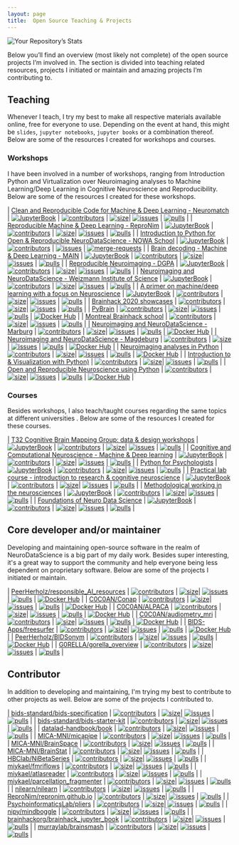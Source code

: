 ```yaml
---
layout: page
title:  Open Source Teaching & Projects
---
```


![Your Repository’s Stats](https://github-readme-stats.vercel.app/api?username=peerherholz&show_icons=true)

Below you’ll find an overview (most likely not complete) of the open source projects I’m involved in. The section is divided into teaching related resources, projects I initiated or maintain and amazing projects I’m contributing to.  

## Teaching

Whenever I teach, I try my best to make all respective materials available online, free for everyone to use. Depending on the event at hand, this might be  `slides`, `jupyter notebooks`, `jupyter books` or a combination thereof. Below are some of the resources I created for workshops and courses.

### Workshops

I have been involved in a number of workshops, ranging from Introduction Python and Virtualization over Neuroimaging analyses to Machine Learning/Deep Learning in Cognitive Neuroscience and Reproducibility. Below are some of the resources I created for these workshops.

|  [Clean and Reproducible Code for Machine & Deep Learning - Neuromatch](https://github.com/peerherholz/Clean_Repro_Code_Neuromatch) | [![JupyterBook](https://img.shields.io/badge/JupyterBook-Online-blue)](https:/peerherholz.github.io/Clean_Repro_Code_Neuromatch) | [![contributors](https://img.shields.io/github/contributors/peerherholz/Clean_Repro_Code_Neuromatch.svg)](https://github.com/peerherholz/Clean_Repro_Code_Neuromatch)   | [![size](https://img.shields.io/github/repo-size/peerherholz/Clean_Repro_Code_Neuromatch.svg)](https://github.com/peerherholz/Clean_Repro_Code_Neuromatch)| [![issues](https://img.shields.io/github/issues/peerherholz/Clean_Repro_Code_Neuromatch)](https://github.com/peerherholz/Clean_Repro_Code_Neuromatch/issues) | [![pulls](https://img.shields.io/github/issues-pr/peerherholz/Clean_Repro_Code_Neuromatch.svg)](https://github.com/peerherholz/Clean_Repro_Code_Neuromatch/pulls) |
|  [Reproducible Machine & Deep Learning - ReproNim](https://github.com/peerherholz/repronim_ML) | [![JupyterBook](https://img.shields.io/badge/JupyterBook-Online-blue)](https:/peerherholz.github.io/repronim_ML) | [![contributors](https://img.shields.io/github/contributors/peerherholz/repronim_ML.svg)](https://github.com/peerherholz/repronim_ML)   | [![size](https://img.shields.io/github/repo-size/peerherholz/repronim_ML.svg)](https://github.com/peerherholz/repronim_ML)| [![issues](https://img.shields.io/github/issues/peerherholz/repronim_ML)](https://github.com/peerherholz/repronim_ML/issues) | [![pulls](https://img.shields.io/github/issues-pr/peerherholz/repronim_ML.svg)](https://github.com/peerherholz/repronim_ML/pulls) |
|  [Introduction to Python for Open & Reproducible NeuroDataScience - NOWA School](https://gitlab.com/julia-pfarr/nowaschool) | [![JupyterBook](https://img.shields.io/badge/JupyterBook-Online-blue)](https://main-educational.github.io/brain_encoding_decoding) | [![contributors](https://img.shields.io/gitlab/contributors/julia-pfarr/nowaschool.svg)](https://gitlab.com/julia-pfarr/nowaschool)   | [![issues](https://img.shields.io/gitlab/issues/all/julia-pfarr/nowaschool)](https://gitlab.com/julia-pfarr/nowaschool/issues) | [![merge-requests](https://img.shields.io/gitlab/merge-requests/all/julia-pfarr/nowaschool.svg)](https://gitlab.com/julia-pfarr/nowaschool/-/merge-requests) |
|  [Brain decoding - Machine & Deep Learning - MAIN](https://github.com/main-educational/brain_encoding_decoding) | [![JupyterBook](https://img.shields.io/badge/JupyterBook-Online-blue)](https://main-educational.github.io/brain_encoding_decoding) | [![contributors](https://img.shields.io/github/contributors/main-educational/brain_encoding_decoding.svg)](https://github.com/main-educational/brain_encoding_decoding)   | [![size](https://img.shields.io/github/repo-size/main-educational/brain_encoding_decoding.svg)](https://github.com/main-educational/brain_encoding_decoding)| [![issues](https://img.shields.io/github/issues/main-educational/brain_encoding_decoding)](https://github.com/main-educational/brain_encoding_decoding/issues) | [![pulls](https://img.shields.io/github/issues-pr/main-educational/brain_encoding_decoding.svg)](https://github.com/main-educational/brain_encoding_decoding/pulls) |
|  [Reproducible Neuroimaging - DGPA](https://github.com/ReproNim/DGPA_workshop_2022) | [![JupyterBook](https://img.shields.io/badge/JupyterBook-Online-blue)](https://repronim.github.io/DGPA_workshop_2022) | [![contributors](https://img.shields.io/github/contributors/ReproNim/DGPA_workshop_2022.svg)](https://github.com/ReproNim/DGPA_workshop_2022)   | [![size](https://img.shields.io/github/repo-size/ReproNim/DGPA_workshop_2022.svg)](https://github.com/ReproNim/DGPA_workshop_2022)| [![issues](https://img.shields.io/github/issues/ReproNim/DGPA_workshop_2022)](https://github.com/ReproNim/DGPA_workshop_2022/issues) | [![pulls](https://img.shields.io/github/issues-pr/ReproNim/DGPA_workshop_2022.svg)](https://github.com/ReproNim/DGPA_workshop_2022/pulls) |
|  [Neuroimaging and NeuroDataScience - Weizmann Institute of Science](https://github.com/PeerHerholz/workshop_weizmann) | [![JupyterBook](https://img.shields.io/badge/JupyterBook-Online-blue)](https://peerherholz.github.io/workshop_weizmann/) | [![contributors](https://img.shields.io/github/contributors/PeerHerholz/workshop_weizmann.svg)](https://github.com/PeerHerholz/workshop_weizmann)   | [![size](https://img.shields.io/github/repo-size/PeerHerholz/workshop_weizmann.svg)](https://github.com/PeerHerholz/workshop_weizmann)| [![issues](https://img.shields.io/github/issues/PeerHerholz/workshop_weizmann)](https://github.com/PeerHerholz/workshop_weizmann/issues) | [![pulls](https://img.shields.io/github/issues-pr/PeerHerholz/workshop_weizmann.svg)](https://github.com/PeerHerholz/workshop_weizmann/pulls) |
|  [A primer on machine/deep learning with a focus on Neuroscience](https://github.com/PeerHerholz/ML-DL_workshop_SynAGE) | [![JupyterBook](https://img.shields.io/badge/JupyterBook-Online-blue)](https://peerherholz.github.io/ML-DL_workshop_SynAGE/) | [![contributors](https://img.shields.io/github/contributors/PeerHerholz/ML-DL_workshop_SynAGE.svg)](https://github.com/PeerHerholz/ML-DL_workshop_SynAGE)   | [![size](https://img.shields.io/github/repo-size/PeerHerholz/ML-DL_workshop_SynAGE.svg)](https://github.com/PeerHerholz/ML-DL_workshop_SynAGE)| [![issues](https://img.shields.io/github/issues/PeerHerholz/ML-DL_workshop_SynAGE)](https://github.com/PeerHerholz/ML-DL_workshop_SynAGE/issues) | [![pulls](https://img.shields.io/github/issues-pr/PeerHerholz/ML-DL_workshop_SynAGE.svg)](https://github.com/PeerHerholz/ML-DL_workshop_SynAGE/pulls) |
|  [Brainhack 2020 showcases](https://github.com/PeerHerholz/brainhack2020_marburg_showcases) | [![contributors](https://img.shields.io/github/contributors/PeerHerholz/brainhack2020_marburg_showcases.svg)](https://github.com/PeerHerholz/brainhack2020_marburg_showcases)   | [![size](https://img.shields.io/github/repo-size/PeerHerholz/brainhack2020_marburg_showcases.svg)](https://github.com/PeerHerholz/brainhack2020_marburg_showcases)| [![issues](https://img.shields.io/github/issues/PeerHerholz/brainhack2020_marburg_showcases)](https://github.com/PeerHerholz/brainhack2020_marburg_showcases/issues) | [![pulls](https://img.shields.io/github/issues-pr/PeerHerholz/brainhack2020_marburg_showcases.svg)](https://github.com/PeerHerholz/brainhack2020_marburg_showcases/pulls) |
|  [PyBrain](https://github.com/miykael/workshop_pybrain) | [![contributors](https://img.shields.io/github/contributors/miykael/workshop_pybrain.svg)](https://github.com/miykael/workshop_pybrain)   | [![size](https://img.shields.io/github/repo-size/miykael/workshop_pybrain.svg)](https://github.com/miykael/workshop_pybrain)| [![issues](https://img.shields.io/github/issues/miykael/workshop_pybrain)](https://github.com/miykael/workshop_pybrain/issues) | [![pulls](https://img.shields.io/github/issues-pr/miykael/workshop_pybrain.svg)](https://github.com/miykael/workshop_pybrain/pulls) | [![Docker Hub](https://img.shields.io/docker/pulls/miykael/workshop_pybrain.svg?maxAge=2592000)](https://hub.docker.com/r/miykael/workshop_pybrain/) |
|  [Montreal Brainhack school](https://github.com/BrainhackMTL/school) | [![contributors](https://img.shields.io/github/contributors/BrainhackMTL/school.svg)](https://github.com/BrainhackMTL/school)   | [![size](https://img.shields.io/github/repo-size/BrainhackMTL/school.svg)](https://github.com/BrainhackMTL/school)| [![issues](https://img.shields.io/github/issues/BrainhackMTL/school)](https://github.com/BrainhackMTL/school/issues) | [![pulls](https://img.shields.io/github/issues-pr/BrainhackMTL/school.svg)](https://github.com/BrainhackMTL/school/pulls) |
|  [Neuroimaging and NeuroDataScience - Marburg](https://github.com/PeerHerholz/workshop_marburg) | [![contributors](https://img.shields.io/github/contributors/PeerHerholz/workshop_marburg.svg)](https://github.com/PeerHerholz/workshop_marburg)   | [![size](https://img.shields.io/github/repo-size/PeerHerholz/workshop_marburg.svg)](https://github.com/PeerHerholz/workshop_marburg)| [![issues](https://img.shields.io/github/issues/PeerHerholz/workshop_marburg)](https://github.com/PeerHerholz/workshop_marburg/issues) | [![pulls](https://img.shields.io/github/issues-pr/PeerHerholz/workshop_marburg.svg)](https://github.com/PeerHerholz/workshop_marburg/pulls) | [![Docker Hub](https://img.shields.io/docker/pulls/peerherholz/workshop_marburg.svg?maxAge=2592000)](https://hub.docker.com/r/peerherholz/workshop_marburg/) |
|  [Neuroimaging and NeuroDataScience - Magdeburg](https://github.com/PeerHerholz/workshop_magdeburg) | [![contributors](https://img.shields.io/github/contributors/PeerHerholz/workshop_magdeburg.svg)](https://github.com/PeerHerholz/workshop_magdeburg)   | [![size](https://img.shields.io/github/repo-size/PeerHerholz/workshop_magdeburg.svg)](https://github.com/PeerHerholz/workshop_magdeburg)| [![issues](https://img.shields.io/github/issues/PeerHerholz/workshop_magdeburg)](https://github.com/PeerHerholz/workshop_magdeburg/issues) | [![pulls](https://img.shields.io/github/issues-pr/PeerHerholz/workshop_magdeburg.svg)](https://github.com/PeerHerholz/workshop_magdeburg/pulls) | [![Docker Hub](https://img.shields.io/docker/pulls/peerherholz/workshop_magdeburg.svg?maxAge=2592000)](https://hub.docker.com/r/peerherholz/workshop_magdeburg/) |
|  [Neuroimaging analyses in Python](https://github.com/PeerHerholz/workshop_mumbai) | [![contributors](https://img.shields.io/github/contributors/PeerHerholz/workshop_mumbai.svg)](https://github.com/PeerHerholz/workshop_mumbai)   | [![size](https://img.shields.io/github/repo-size/PeerHerholz/workshop_mumbai.svg)](https://github.com/PeerHerholz/workshop_mumbai)| [![issues](https://img.shields.io/github/issues/PeerHerholz/workshop_mumbai)](https://github.com/PeerHerholz/workshop_mumbai/issues) | [![pulls](https://img.shields.io/github/issues-pr/PeerHerholz/workshop_mumbai.svg)](https://github.com/PeerHerholz/workshop_mumbai/pulls) | [![Docker Hub](https://img.shields.io/docker/pulls/miykael/workshop_mumbai.svg?maxAge=2592000)](https://hub.docker.com/r/miykael/workshop_mumbai//) |
|  [Introduction to & Visualization with Python)](https://github.com/evamarik/2018-06-25-marburg) | [![contributors](https://img.shields.io/github/contributors/evamarik/2018-06-25-marburg.svg)](https://github.com/evamarik/2018-06-25-marburg)   | [![size](https://img.shields.io/github/repo-size/evamarik/2018-06-25-marburg.svg)](https://github.com/evamarik/2018-06-25-marburg)| [![issues](https://img.shields.io/github/issues/evamarik/2018-06-25-marburg)](https://github.com/evamarik/2018-06-25-marburg/issues) | [![pulls](https://img.shields.io/github/issues-pr/evamarik/2018-06-25-marburg.svg)](https://github.com/evamarik/2018-06-25-marburg/pulls) |
|  [Open and Reproducible Neuroscience using Python](https://github.com/PeerHerholz/workshops) | [![contributors](https://img.shields.io/github/contributors/PeerHerholz/workshops.svg)](https://github.com/PeerHerholz/workshops)   | [![size](https://img.shields.io/github/repo-size/PeerHerholz/workshops.svg)](https://github.com/PeerHerholz/workshops)| [![issues](https://img.shields.io/github/issues/PeerHerholz/workshops)](https://github.com/PeerHerholz/workshops/issues) | [![pulls](https://img.shields.io/github/issues-pr/PeerHerholz/workshops.svg)](https://github.com/PeerHerholz/workshops/pulls) | [![Docker Hub](https://img.shields.io/docker/pulls/miykael/workshop_marburg.svg?maxAge=2592000)](https://hub.docker.com/r/miykael/workshop_marburg//) |


### Courses

Besides workshops, I also teach/taught courses regarding the same topics at different universities . Below are some of the resources I created for these courses.

|  [T32 Cognitive Brain Mapping Group: data & design workshops](https://github.com/PeerHerholz/NU_T32_CBMG) | [![JupyterBook](https://img.shields.io/badge/JupyterBook-Online-blue)](https://peerherholz.github.io/NU_T32_CBMG/) | [![contributors](https://img.shields.io/github/contributors/PeerHerholz/NU_T32_CBMG.svg)](https://github.com/PeerHerholz/NU_T32_CBMG)   | [![size](https://img.shields.io/github/repo-size/PeerHerholz/NU_T32_CBMG.svg)](https://github.com/PeerHerholz/NU_T32_CBMG)| [![issues](https://img.shields.io/github/issues/PeerHerholz/NU_T32_CBMG)](https://github.com/PeerHerholz/NU_T32_CBMG/issues) | [![pulls](https://img.shields.io/github/issues-pr/PeerHerholz/NU_T32_CBMG.svg)](https://github.com/PeerHerholz/NU_T32_CBMG/pulls) |
|  [Cognitive and Computational Neuroscience - Machine & Deep learning](https://github.com/PeerHerholz/Cog_Com_Neuro_ML_DL) | [![JupyterBook](https://img.shields.io/badge/JupyterBook-Online-blue)](https://peerherholz.github.io/Cog_Com_Neuro_ML_DL/) | [![contributors](https://img.shields.io/github/contributors/PeerHerholz/Cog_Com_Neuro_ML_DL.svg)](https://github.com/PeerHerholz/Cog_Com_Neuro_ML_DL)   | [![size](https://img.shields.io/github/repo-size/PeerHerholz/Cog_Com_Neuro_ML_DL.svg)](https://github.com/PeerHerholz/Cog_Com_Neuro_ML_DL)| [![issues](https://img.shields.io/github/issues/PeerHerholz/Cog_Com_Neuro_ML_DL)](https://github.com/PeerHerholz/Cog_Com_Neuro_ML_DL/issues) | [![pulls](https://img.shields.io/github/issues-pr/PeerHerholz/Cog_Com_Neuro_ML_DL.svg)](https://github.com/PeerHerholz/Cog_Com_Neuro_ML_DL/pulls) |
|  [Python for Psychologists](https://github.com/PeerHerholz/Python_for_Psychologists_Winter2021) | [![JupyterBook](https://img.shields.io/badge/JupyterBook-Online-blue)](https://peerherholz.github.io/Python_for_Psychologists_Winter2021) | [![contributors](https://img.shields.io/github/contributors/PeerHerholz/Python_for_Psychologists_Winter2021.svg)](https://github.com/PeerHerholz/Python_for_Psychologists_Winter2021)   | [![size](https://img.shields.io/github/repo-size/PeerHerholz/EXPRA_Winter2021.svg)](https://github.com/PeerHerholz/EXPRA_Winter2021)| [![issues](https://img.shields.io/github/issues/PeerHerholz/Python_for_Psychologists_Winter2021)](https://github.com/PeerHerholz/Python_for_Psychologists_Winter2021/issues) | [![pulls](https://img.shields.io/github/issues-pr/PeerHerholz/Python_for_Psychologists_Winter2021.svg)](https://github.com/PeerHerholz/Python_for_Psychologists_Winter2021/pulls) |
|  [Practical lab course - introduction to research & cognitive neuroscience](https://github.com/PeerHerholz/EXPRA_Winter2021) | [![JupyterBook](https://img.shields.io/badge/JupyterBook-Online-blue)](https://peerherholz.github.io/EXPRA_Winter2021) | [![contributors](https://img.shields.io/github/contributors/PeerHerholz/EXPRA_Winter2021.svg)](https://github.com/PeerHerholz/EXPRA_Winter2021)   | [![size](https://img.shields.io/github/repo-size/PeerHerholz/EXPRA_Winter2021.svg)](https://github.com/PeerHerholz/EXPRA_Winter2021)| [![issues](https://img.shields.io/github/issues/PeerHerholz/EXPRA_Winter2021)](https://github.com/PeerHerholz/EXPRA_Winter2021/issues) | [![pulls](https://img.shields.io/github/issues-pr/PeerHerholz/EXPRA_Winter2021.svg)](https://github.com/PeerHerholz/EXPRA_Winter2021/pulls) |
|  [Methodological working in the neurosciences](https://github.com/G0RELLA/gorella_mwn) | [![JupyterBook](https://img.shields.io/badge/JupyterBook-Online-blue)](https://G0RELLA.github.io/gorella_mwn) | [![contributors](https://img.shields.io/github/contributors/G0RELLA/gorella_mwn.svg)](https://github.com/G0RELLA/gorella_mwn)   | [![size](https://img.shields.io/github/repo-size/G0RELLA/gorella_mwn.svg)](https://github.com/G0RELLA/gorella_mwn)| [![issues](https://img.shields.io/github/issues/G0RELLA/gorella_mwn)](https://github.com/G0RELLA/gorella_mwn/issues) | [![pulls](https://img.shields.io/github/issues-pr/G0RELLA/gorella_mwn.svg)](https://github.com/G0RELLA/gorella_mwn/pulls) |
|  [Foundations of Neuro Data Science](https://github.com/neurodatascience/QLS-course-materials) | [![JupyterBook](https://img.shields.io/badge/JupyterBook-Online-blue)](https://neurodatascience.github.io/QLS612-Overview/) | [![contributors](https://img.shields.io/github/contributors/neurodatascience/QLS-course-materials.svg)](https://github.com/neurodatascience/QLS-course-materials)   | [![size](https://img.shields.io/github/repo-size/neurodatascience/QLS-course-materials.svg)](https://github.com/neurodatascience/QLS-course-materials)| [![issues](https://img.shields.io/github/issues/neurodatascience/QLS-course-materials)](https://github.com/neurodatascience/QLS-course-materials/issues) | [![pulls](https://img.shields.io/github/issues-pr/neurodatascience/QLS-course-materials.svg)](https://github.com/neurodatascience/QLS-course-materials/pulls) |


## Core developer and/or maintainer

Developing and maintaining open-source software in the realm of NeuroDataScience is a big part of my daily work. Besides super interesting, it's a great way to support the community and help everyone being less dependent on proprietary software. Below are some of the projects I initiated or maintain.

|  [PeerHerholz/responsible_AI_resources](https://github.com/PeerHerholz/responsible_AI_resources) | [![contributors](https://img.shields.io/github/contributors/PeerHerholz/responsible_AI_resources.svg)](https://github.com/PeerHerholz/responsible_AI_resources)   | [![size](https://img.shields.io/github/repo-size/PeerHerholz/responsible_AI_resources.svg)](https://github.com/PeerHerholz/responsible_AI_resources)| [![issues](https://img.shields.io/github/issues/PeerHerholz/responsible_AI_resources)](https://github.com/PeerHerholz/responsible_AI_resources/issues) | [![pulls](https://img.shields.io/github/issues-pr/PeerHerholz/responsible_AI_resources.svg)](https://github.com/PeerHerholz/responsible_AI_resources/pulls) | [![Docker Hub](https://img.shields.io/docker/pulls/peerherholz/responsible_AI_resources.svg?maxAge=2592000)](https://hub.docker.com/r/peerherholz/bidsonym/) |
|  [C0C0AN/Conap](https://github.com/C0C0AN/conap) | [![contributors](https://img.shields.io/github/contributors/C0C0AN/conap.svg)](https://github.com/C0C0AN/conap)   | [![size](https://img.shields.io/github/repo-size/C0C0AN/conap.svg)](https://github.com/C0C0AN/conap)| [![issues](https://img.shields.io/github/issues/C0C0AN/conap)](https://github.com/C0C0AN/conap/issues) | [![pulls](https://img.shields.io/github/issues-pr/C0C0AN/conap.svg)](https://github.com/C0C0AN/conap/pulls) | [![Docker Hub](https://img.shields.io/docker/pulls/peerherholz/conap.svg?maxAge=2592000)](https://hub.docker.com/r/peerherholz/conap/) |
|  [C0C0AN/ALPACA](https://github.com/C0C0AN/ALPACA) | [![contributors](https://img.shields.io/github/contributors/C0C0AN/ALPACA.svg)](https://github.com/C0C0AN/ALPACA)   | [![size](https://img.shields.io/github/repo-size/C0C0AN/ALPACA.svg)](https://github.com/C0C0AN/ALPACA)| [![issues](https://img.shields.io/github/issues/C0C0AN/ALPACA)](https://github.com/C0C0AN/ALPACA/issues) | [![pulls](https://img.shields.io/github/issues-pr/C0C0AN/ALPACA.svg)](https://github.com/C0C0AN/ALPACA/pulls) | [![Docker Hub](https://img.shields.io/docker/pulls/peerherholz/alpaca.svg?maxAge=2592000)](https://hub.docker.com/r/peerherholz/alpaca/) |
|  [C0C0AN/audiometry_mri](https://github.com/C0C0AN/audiometry_mri) | [![contributors](https://img.shields.io/github/contributors/C0C0AN/audiometry_mri.svg)](https://github.com/C0C0AN/audiometry_mri)   | [![size](https://img.shields.io/github/repo-size/C0C0AN/audiometry_mri.svg)](https://github.com/C0C0AN/audiometry_mri)| [![issues](https://img.shields.io/github/issues/C0C0AN/audiometry_mri)](https://github.com/C0C0AN/audiometry_mri/issues) | [![pulls](https://img.shields.io/github/issues-pr/C0C0AN/audiometry_mri.svg)](https://github.com/C0C0AN/audiometry_mri/pulls) | [![Docker Hub](https://img.shields.io/docker/pulls/peerherholz/audiometry_mri.svg?maxAge=2592000)](https://hub.docker.com/r/peerherholz/audiometry_mri/) |
|  [BIDS-Apps/freesurfer](https://github.com/BIDS-Apps/freesurfer) | [![contributors](https://img.shields.io/github/contributors/BIDS-Apps/freesurfer.svg)](https://github.com/BIDS-Apps/freesurfer)   | [![size](https://img.shields.io/github/repo-size/BIDS-Apps/freesurfer.svg)](https://github.com/BIDS-Apps/freesurfer)| [![issues](https://img.shields.io/github/issues/BIDS-Apps/freesurfer)](https://github.com/BIDS-Apps/freesurfer/issues) | [![pulls](https://img.shields.io/github/issues-pr/BIDS-Apps/freesurfer.svg)](https://github.com/BIDS-Apps/freesurfer/pulls) | [![Docker Hub](https://img.shields.io/docker/pulls/bids/freesurfer.svg?maxAge=2592000)](https://hub.docker.com/r/bids/freesurfer//) |
|  [PeerHerholz/BIDSonym](https://github.com/PeerHerholz/BIDSonym) | [![contributors](https://img.shields.io/github/contributors/PeerHerholz/BIDSonym.svg)](https://github.com/PeerHerholz/BIDSonym)   | [![size](https://img.shields.io/github/repo-size/PeerHerholz/BIDSonym.svg)](https://github.com/PeerHerholz/BIDSonym)| [![issues](https://img.shields.io/github/issues/PeerHerholz/BIDSonym)](https://github.com/PeerHerholz/BIDSonym/issues) | [![pulls](https://img.shields.io/github/issues-pr/PeerHerholz/BIDSonym.svg)](https://github.com/PeerHerholz/BIDSonym/pulls) | [![Docker Hub](https://img.shields.io/docker/pulls/peerherholz/bidsonym.svg?maxAge=2592000)](https://hub.docker.com/r/peerherholz/bidsonym/) |
|  [G0RELLA/gorella_overview](https://github.com/G0RELLA/gorella_overview) | [![contributors](https://img.shields.io/github/contributors/G0RELLA/gorella_overview.svg)](https://github.com/G0RELLA/gorella_overview)   | [![size](https://img.shields.io/github/repo-size/G0RELLA/gorella_overview.svg)](https://github.com/G0RELLA/gorella_overview)| [![issues](https://img.shields.io/github/issues/G0RELLA/gorella_overview)](https://github.com/G0RELLA/gorella_overview/issues) | [![pulls](https://img.shields.io/github/issues-pr/G0RELLA/gorella_overview.svg)](https://github.com/G0RELLA/gorella_overview/pulls) |


## Contributor

In addition to developing and maintaining, I'm trying my best to contribute to other projects as well. Below are some of the projects I contributed to. 

|  [bids-standard/bids-specification](https://github.com/bids-standard/bids-specification) | [![contributors](https://img.shields.io/github/contributors/bids-standard/bids-specification.svg)](https://github.com/bids-standard/bids-specification)   | [![size](https://img.shields.io/github/repo-size/bids-standard/bids-specification.svg)](https://github.com/bids-standard/bids-specification)| [![issues](https://img.shields.io/github/issues/bids-standard/bids-specification)](https://github.com/bids-standard/bids-specification/issues) | [![pulls](https://img.shields.io/github/issues-pr/bids-standard/bids-specification.svg)](https://github.com/bids-standard/bids-specification/pulls) |
|  [bids-standard/bids-starter-kit](https://github.com/bids-standard/bids-starter-kit) | [![contributors](https://img.shields.io/github/contributors/bids-standard/bids-starter-kit.svg)](https://github.com/bids-standard/bids-starter-kit)   | [![size](https://img.shields.io/github/repo-size/bids-standard/bids-starter-kit.svg)](https://github.com/bids-standard/bids-starter-kit)| [![issues](https://img.shields.io/github/issues/bids-standard/bids-starter-kit)](https://github.com/bids-standard/bids-starter-kit/issues) | [![pulls](https://img.shields.io/github/issues-pr/bids-standard/bids-starter-kit.svg)](https://github.com/bids-standard/bids-starter-kit/pulls) |
|  [datalad-handbook/book](https://github.com/datalad-handbook/book) | [![contributors](https://img.shields.io/github/contributors/datalad-handbook/book.svg)](https://github.com/datalad-handbook/book)   | [![size](https://img.shields.io/github/repo-size/datalad-handbook/book.svg)](https://github.com/datalad-handbook/book)| [![issues](https://img.shields.io/github/issues/datalad-handbook/book)](https://github.com/datalad-handbook/book/issues) | [![pulls](https://img.shields.io/github/issues-pr/datalad-handbook/book.svg)](https://github.com/datalad-handbook/book/pulls) |
|  [MICA-MNI/micapipe](https://github.com/MICA-MNI/micapipe) | [![contributors](https://img.shields.io/github/contributors/MICA-MNI/micapipe.svg)](https://github.com/MICA-MNI/micapipe)   | [![size](https://img.shields.io/github/repo-size/MICA-MNI/micapipe.svg)](https://github.com/MICA-MNI/micapipe)| [![issues](https://img.shields.io/github/issues/MICA-MNI/micapipe)](https://github.com/MICA-MNI/micapipe/issues) | [![pulls](https://img.shields.io/github/issues-pr/MICA-MNI/micapipe.svg)](https://github.com/MICA-MNI/micapipe/pulls) |
|  [MICA-MNI/BrainSpace](https://github.com/MICA-MNI/BrainSpace) | [![contributors](https://img.shields.io/github/contributors/MICA-MNI/BrainSpace.svg)](https://github.com/MICA-MNI/BrainSpace)   | [![size](https://img.shields.io/github/repo-size/MICA-MNI/BrainSpace.svg)](https://github.com/MICA-MNI/BrainSpace)| [![issues](https://img.shields.io/github/issues/MICA-MNI/BrainSpace)](https://github.com/MICA-MNI/BrainSpace/issues) | [![pulls](https://img.shields.io/github/issues-pr/MICA-MNI/BrainSpace.svg)](https://github.com/MICA-MNI/BrainSpace/pulls) |
|  [MICA-MNI/BrainStat](https://github.com/MICA-MNI/BrainStat) | [![contributors](https://img.shields.io/github/contributors/MICA-MNI/BrainStat.svg)](https://github.com/MICA-MNI/BrainStat)   | [![size](https://img.shields.io/github/repo-size/MICA-MNI/BrainStat.svg)](https://github.com/MICA-MNI/BrainStat)| [![issues](https://img.shields.io/github/issues/MICA-MNI/BrainStat)](https://github.com/MICA-MNI/BrainStat/issues) | [![pulls](https://img.shields.io/github/issues-pr/MICA-MNI/BrainStat.svg)](https://github.com/MICA-MNI/BrainStat/pulls) |
|  [HBClab/NiBetaSeries](https://github.com/HBClab/NiBetaSeries) | [![contributors](https://img.shields.io/github/contributors/HBClab/NiBetaSeries.svg)](https://github.com/HBClab/NiBetaSeries)   | [![size](https://img.shields.io/github/repo-size/HBClab/NiBetaSeries.svg)](https://github.com/HBClab/NiBetaSeries)| [![issues](https://img.shields.io/github/issues/HBClab/NiBetaSeries)](https://github.com/HBClab/NiBetaSeries/issues) | [![pulls](https://img.shields.io/github/issues-pr/HBClab/NiBetaSeries.svg)](https://github.com/HBClab/NiBetaSeries/pulls) |
|  [miykael/fmriflows](https://github.com/miykael/fmriflows) | [![contributors](https://img.shields.io/github/contributors/miykael/fmriflows.svg)](https://github.com/miykael/fmriflows)   | [![size](https://img.shields.io/github/repo-size/miykael/fmriflows.svg)](https://github.com/miykael/fmriflows)| [![issues](https://img.shields.io/github/issues/miykael/fmriflows)](https://github.com/miykael/fmriflows/issues) | [![pulls](https://img.shields.io/github/issues-pr/miykael/fmriflows.svg)](https://github.com/miykael/fmriflows/pulls) |
|  [miykael/atlasreader](https://github.com/miykael/atlasreader) | [![contributors](https://img.shields.io/github/contributors/miykael/atlasreader.svg)](https://github.com/miykael/atlasreader)   | [![size](https://img.shields.io/github/repo-size/miykael/atlasreader.svg)](https://github.com/miykael/atlasreader)| [![issues](https://img.shields.io/github/issues/miykael/atlasreader)](https://github.com/miykael/atlasreader/issues) | [![pulls](https://img.shields.io/github/issues-pr/miykael/atlasreader.svg)](https://github.com/miykael/atlasreader/pulls) |
|  [miykael/parcellation_fragmenter](https://github.com/miykael/parcellation_fragmenter) | [![contributors](https://img.shields.io/github/contributors/miykael/parcellation_fragmenter.svg)](https://github.com/miykael/parcellation_fragmenter)   | [![size](https://img.shields.io/github/repo-size/miykael/parcellation_fragmenter.svg)](https://github.com/miykael/parcellation_fragmenter)| [![issues](https://img.shields.io/github/issues/miykael/parcellation_fragmenter)](https://github.com/miykael/parcellation_fragmenter/issues) | [![pulls](https://img.shields.io/github/issues-pr/miykael/parcellation_fragmenter.svg)](https://github.com/miykael/parcellation_fragmenter/pulls) |
|  [nilearn/nilearn](https://github.com/nilearn/nilearn) | [![contributors](https://img.shields.io/github/contributors/nilearn/nilearn.svg)](https://github.com/nilearn/nilearn)   | [![size](https://img.shields.io/github/repo-size/nilearn/nilearn.svg)](https://github.com/nilearn/nilearn)| [![issues](https://img.shields.io/github/issues/nilearn/nilearn)](https://github.com/nilearn/nilearn/issues) | [![pulls](https://img.shields.io/github/issues-pr/nilearn/nilearn.svg)](https://github.com/nilearn/nilearn/pulls) |
|  [ReproNim/repronim.github.io](https://github.com/ReproNim/repronim.github.io) | [![contributors](https://img.shields.io/github/contributors/ReproNim/repronim.github.io.svg)](https://github.com/ReproNim/repronim.github.io)   | [![size](https://img.shields.io/github/repo-size/ReproNim/repronim.github.io.svg)](https://github.com/ReproNim/repronim.github.io)| [![issues](https://img.shields.io/github/issues/ReproNim/repronim.github.io)](https://github.com/ReproNim/repronim.github.io/issues) | [![pulls](https://img.shields.io/github/issues-pr/ReproNim/repronim.github.io.svg)](https://github.com/ReproNim/repronim.github.io/pulls) |
|  [PsychoinformaticsLab/pliers](https://github.com/PsychoinformaticsLab/pliers) | [![contributors](https://img.shields.io/github/contributors/PsychoinformaticsLab/pliers.svg)](https://github.com/PsychoinformaticsLab/pliers)   | [![size](https://img.shields.io/github/repo-size/PsychoinformaticsLab/pliers.svg)](https://github.com/PsychoinformaticsLab/pliers)| [![issues](https://img.shields.io/github/issues/PsychoinformaticsLab/pliers)](https://github.com/PsychoinformaticsLab/pliers/issues) | [![pulls](https://img.shields.io/github/issues-pr/PsychoinformaticsLab/pliers.svg)](https://github.com/PsychoinformaticsLab/pliers/pulls) |
|  [nipy/mindboggle](https://github.com/nipy/mindboggle) | [![contributors](https://img.shields.io/github/contributors/nipy/mindboggle.svg)](https://github.com/nipy/mindboggle)   | [![size](https://img.shields.io/github/repo-size/nipy/mindboggle.svg)](https://github.com/nipy/mindboggle)| [![issues](https://img.shields.io/github/issues/nipy/mindboggle)](https://github.com/nipy/mindboggle/issues) | [![pulls](https://img.shields.io/github/issues-pr/nipy/mindboggle.svg)](https://github.com/nipy/mindboggle/pulls) |
|  [brainhackorg/brainhack_jupyter_book](https://github.com/brainhackorg/brainhack_jupyter_book) | [![contributors](https://img.shields.io/github/contributors/brainhackorg/brainhack_jupyter_book.svg)](https://github.com/brainhackorg/brainhack_jupyter_book)   | [![size](https://img.shields.io/github/repo-size/brainhackorg/brainhack_jupyter_book.svg)](https://github.com/brainhackorg/brainhack_jupyter_book)| [![issues](https://img.shields.io/github/issues/brainhackorg/brainhack_jupyter_book)](https://github.com/brainhackorg/brainhack_jupyter_book/issues) | [![pulls](https://img.shields.io/github/issues-pr/brainhackorg/brainhack_jupyter_book.svg)](https://github.com/brainhackorg/brainhack_jupyter_book/pulls) |
|  [murraylab/brainsmash](https://github.com/murraylab/brainsmash) | [![contributors](https://img.shields.io/github/contributors/murraylab/brainsmash.svg)](https://github.com/murraylab/brainsmash)   | [![size](https://img.shields.io/github/repo-size/murraylab/brainsmash.svg)](https://github.com/murraylab/brainsmash)| [![issues](https://img.shields.io/github/issues/murraylab/brainsmash)](https://github.com/murraylab/brainsmash/issues) | [![pulls](https://img.shields.io/github/issues-pr/murraylab/brainsmash.svg)](https://github.com/murraylab/brainsmash/pulls) |